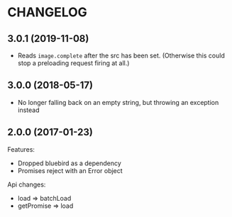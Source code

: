 # CHANGELOG

## 3.0.1 (2019-11-08)

-   Reads `image.complete` after the src has been set. (Otherwise this could
    stop a preloading request firing at all.)

## 3.0.0 (2018-05-17)

-   No longer falling back on an empty string, but throwing an exception instead

## 2.0.0 (2017-01-23)

Features:

-   Dropped bluebird as a dependency
-   Promises reject with an Error object

Api changes:

-   load => batchLoad
-   getPromise => load

